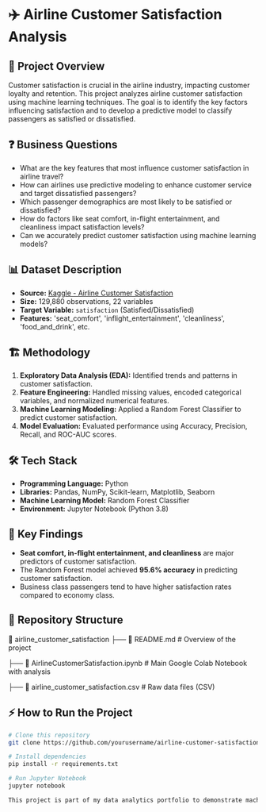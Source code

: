 # ✈️ Airline Customer Satisfaction Analysis

## 📌 Project Overview
Customer satisfaction is crucial in the airline industry, impacting customer loyalty and retention. This project analyzes airline customer satisfaction using machine learning techniques. The goal is to identify the key factors influencing satisfaction and to develop a predictive model to classify passengers as satisfied or dissatisfied.

## ❓ Business Questions
- What are the key features that most influence customer satisfaction in airline travel?
- How can airlines use predictive modeling to enhance customer service and target dissatisfied passengers?
- Which passenger demographics are most likely to be satisfied or dissatisfied?
- How do factors like seat comfort, in-flight entertainment, and cleanliness impact satisfaction levels?
- Can we accurately predict customer satisfaction using machine learning models?

## 📊 Dataset Description
- **Source:** [Kaggle - Airline Customer Satisfaction](https://www.kaggle.com/datasets/raminhuseyn/airline-customer-satisfaction)
- **Size:** 129,880 observations, 22 variables
- **Target Variable:** `satisfaction` (Satisfied/Dissatisfied)
- **Features:** 'seat_comfort', 'inflight_entertainment', 'cleanliness', 'food_and_drink', etc.

## 🏗️ Methodology
1. **Exploratory Data Analysis (EDA):** Identified trends and patterns in customer satisfaction.
2. **Feature Engineering:** Handled missing values, encoded categorical variables, and normalized numerical features.
3. **Machine Learning Modeling:** Applied a Random Forest Classifier to predict customer satisfaction.
4. **Model Evaluation:** Evaluated performance using Accuracy, Precision, Recall, and ROC-AUC scores.

## 🛠️ Tech Stack
- **Programming Language:** Python
- **Libraries:** Pandas, NumPy, Scikit-learn, Matplotlib, Seaborn
- **Machine Learning Model:** Random Forest Classifier
- **Environment:** Jupyter Notebook (Python 3.8)

## 🚀 Key Findings
- **Seat comfort, in-flight entertainment, and cleanliness** are major predictors of customer satisfaction.
- The Random Forest model achieved **95.6% accuracy** in predicting customer satisfaction.
- Business class passengers tend to have higher satisfaction rates compared to economy class.

## 📂 Repository Structure
📁 airline_customer_satisfaction
├── 📜 README.md                          # Overview of the project

├── 📜 AirlineCustomerSatisfaction.ipynb  # Main Google Colab Notebook with analysis

├── 📜 airline_customer_satisfaction.csv  # Raw data files (CSV) 

## ⚡ How to Run the Project
```bash
# Clone this repository
git clone https://github.com/yourusername/airline-customer-satisfaction.git

# Install dependencies
pip install -r requirements.txt

# Run Jupyter Notebook
jupyter notebook

This project is part of my data analytics portfolio to demonstrate machine learning application.
